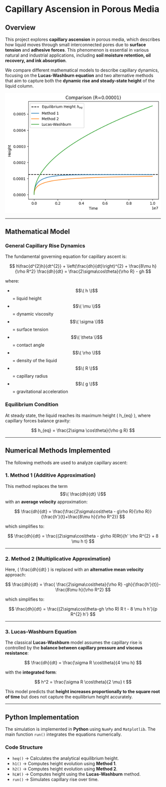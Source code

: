 # Capillary Ascension in Porous Media

## Overview
This project explores **capillary ascension** in porous media, which describes how liquid moves through small interconnected pores due to **surface tension** and **adhesive forces**. This phenomenon is essential in various natural and industrial applications, including **soil moisture retention, oil recovery, and ink absorption**.

We compare different mathematical models to describe capillary dynamics, focusing on the **Lucas-Washburn equation** and two alternative methods that aim to capture both the **dynamic rise and steady-state height** of the liquid column.

![Figure Title](CapillaryAsc_example.png)

---

## **Mathematical Model**
### **General Capillary Rise Dynamics**
The fundamental governing equation for capillary ascent is:

$$
h\frac{d^{2}h}{dt^{2}} + \left(\frac{dh}{dt}\right)^{2} + \frac{8\mu h}{\rho R^2} \frac{dh}{dt} = \frac{2\sigma\cos\theta}{\rho R} - gh
$$

where:
- $$\( h \)$$ = liquid height
- $$\( \mu \)$$ = dynamic viscosity
- $$\( \sigma \)$$ = surface tension
- $$\( \theta \)$$ = contact angle
- $$\( \rho \)$$ = density of the liquid
- $$\( R \)$$ = capillary radius
- $$\( g \)$$ = gravitational acceleration

### **Equilibrium Condition**
At steady state, the liquid reaches its maximum height \( h_{eq} \), where capillary forces balance gravity:

$$
h_{eq} = \frac{2\sigma \cos\theta}{\rho g R}
$$

---

## **Numerical Methods Implemented**
The following methods are used to analyze capillary ascent:

### **1. Method 1 (Additive Approximation)**
This method replaces the term $$\( \frac{dh}{dt} \)$$ with an **average velocity** approximation:

$$
\frac{dh}{dt} = \frac{\frac{2\sigma\cos\theta - g\rho R}{\rho R}}{\frac{h'}{t}+\frac{8\mu h}{\rho R^2}}
$$

which simplifies to:

$$
\frac{dh}{dt} = \frac{(2\sigma\cos\theta - g\rho R)Rt}{h' \rho R^{2} + 8 \mu h t}
$$

---

### **2. Method 2 (Multiplicative Approximation)**
Here, \( \frac{dh}{dt} \) is replaced with an **alternative mean velocity** approach:

$$
\frac{dh}{dt} = \frac{ \frac{2\sigma\cos\theta}{\rho R} -gh}{\frac{h'}{t}}-\frac{8\mu h}{\rho R^2}
$$

which simplifies to:

$$
\frac{dh}{dt} = \frac{(2\sigma\cos\theta-gh \rho R) R t - 8 \mu h h'}{p R^{2} h'}
$$

---

### **3. Lucas-Washburn Equation**
The classical **Lucas-Washburn** model assumes the capillary rise is controlled by the **balance between capillary pressure and viscous resistance**:

$$
\frac{dh}{dt} = \frac{\sigma R \cos\theta}{4 \mu h}
$$

with the **integrated form**:

$$
h^2 = \frac{\sigma R \cos\theta}{2 \mu} t
$$

This model predicts that **height increases proportionally to the square root of time** but does not capture the equilibrium height accurately.

---

## **Python Implementation**
The simulation is implemented in **Python** using `NumPy` and `Matplotlib`. The main function `run()` integrates the equations numerically.

### **Code Structure**
- `heq()` → Calculates the analytical equilibrium height.
- `h1()` → Computes height evolution using **Method 1**.
- `h2()` → Computes height evolution using **Method 2**.
- `hLW()` → Computes height using the **Lucas-Washburn** method.
- `run()` → Simulates capillary rise over time.
